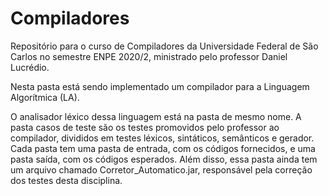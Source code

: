 # Compiladores

Repositório para o curso de  Compiladores da Universidade Federal de São Carlos no semestre ENPE 2020/2, ministrado pelo professor Daniel Lucrédio.

Nesta pasta está sendo implementado um compilador para a Linguagem Algorítmica (LA). 

O analisador léxico dessa linguagem está na pasta de mesmo nome. A pasta casos de teste são os testes promovidos pelo professor ao compilador, divididos em testes léxicos, sintáticos, semânticos e gerador. Cada pasta tem uma pasta de entrada, com os códigos fornecidos, e uma pasta saída, com os códigos esperados. Além disso, essa pasta ainda tem um arquivo chamado Corretor_Automatico.jar, responsável pela correção dos testes desta disciplina.
